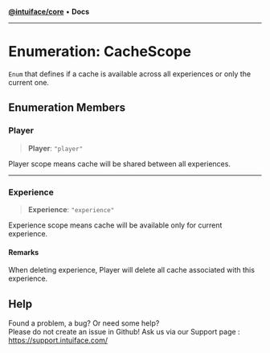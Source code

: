 [**@intuiface/core**](../README.md) • **Docs**

***

# Enumeration: CacheScope

`Enum` that defines if a cache is available across all experiences or only the current one.

## Enumeration Members

### Player

> **Player**: `"player"`

Player scope means cache will be shared between all experiences.

***

### Experience

> **Experience**: `"experience"`

Experience scope means cache will be available only for current experience.

#### Remarks

When deleting experience, Player will delete all cache associated with this experience.


## Help
Found a problem, a bug? Or need some help?  
Please do not create an issue in Github! Ask us via our Support page : https://support.intuiface.com/